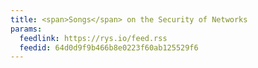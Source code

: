 ```yaml
---
title: <span>Songs</span> on the Security of Networks
params:
  feedlink: https://rys.io/feed.rss
  feedid: 64d0d9f9b466b8e0223f60ab125529f6
---
```

